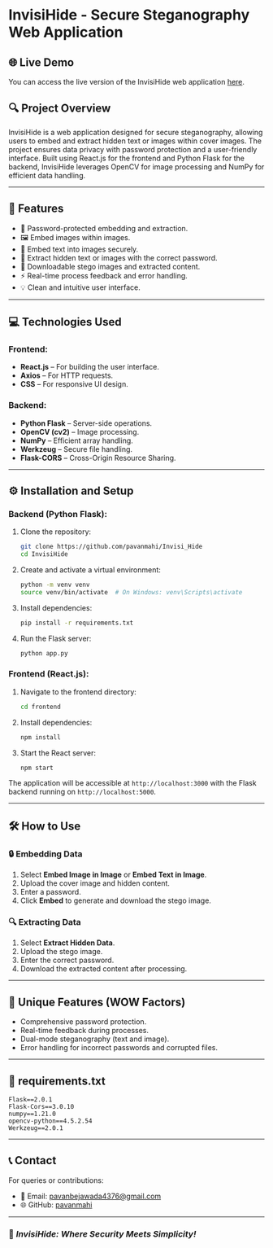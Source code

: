 # InvisiHide - Secure Steganography Web Application

## 🌐 Live Demo

You can access the live version of the InvisiHide web application [here](https://invisihide-frontend.onrender.com).

## 🔍 **Project Overview**

InvisiHide is a web application designed for secure steganography, allowing users to embed and extract hidden text or images within cover images. The project ensures data privacy with password protection and a user-friendly interface. Built using React.js for the frontend and Python Flask for the backend, InvisiHide leverages OpenCV for image processing and NumPy for efficient data handling.

---

## 🚀 **Features**

- 🔐 Password-protected embedding and extraction.
- 🖼️ Embed images within images.
- 📝 Embed text into images securely.
- 🧩 Extract hidden text or images with the correct password.
- 📂 Downloadable stego images and extracted content.
- ⚡ Real-time process feedback and error handling.
- 💡 Clean and intuitive user interface.

---

## 💻 **Technologies Used**

### Frontend:

- **React.js** – For building the user interface.
- **Axios** – For HTTP requests.
- **CSS** – For responsive UI design.

### Backend:

- **Python Flask** – Server-side operations.
- **OpenCV (cv2)** – Image processing.
- **NumPy** – Efficient array handling.
- **Werkzeug** – Secure file handling.
- **Flask-CORS** – Cross-Origin Resource Sharing.

---

## ⚙️ **Installation and Setup**

### Backend (Python Flask):

1. Clone the repository:
   ```bash
   git clone https://github.com/pavanmahi/Invisi_Hide
   cd InvisiHide
   ```
2. Create and activate a virtual environment:
   ```bash
   python -m venv venv
   source venv/bin/activate  # On Windows: venv\Scripts\activate
   ```
3. Install dependencies:
   ```bash
   pip install -r requirements.txt
   ```
4. Run the Flask server:
   ```bash
   python app.py
   ```

### Frontend (React.js):

1. Navigate to the frontend directory:
   ```bash
   cd frontend
   ```
2. Install dependencies:
   ```bash
   npm install
   ```
3. Start the React server:
   ```bash
   npm start
   ```

The application will be accessible at `http://localhost:3000` with the Flask backend running on `http://localhost:5000`.

---

## 🛠️ **How to Use**

### 🔒 **Embedding Data**

1. Select **Embed Image in Image** or **Embed Text in Image**.
2. Upload the cover image and hidden content.
3. Enter a password.
4. Click **Embed** to generate and download the stego image.

### 🔍 **Extracting Data**

1. Select **Extract Hidden Data**.
2. Upload the stego image.
3. Enter the correct password.
4. Download the extracted content after processing.

---

## 🎯 **Unique Features (WOW Factors)**

- Comprehensive password protection.
- Real-time feedback during processes.
- Dual-mode steganography (text and image).
- Error handling for incorrect passwords and corrupted files.

---

## 📂 **requirements.txt**

```
Flask==2.0.1
Flask-Cors==3.0.10
numpy==1.21.0
opencv-python==4.5.2.54
Werkzeug==2.0.1
```

---

## 📞 **Contact**

For queries or contributions:

- 📧 Email: [pavanbejawada4376@gmail.com](mailto:pavanbejawada4376@gmail.com)
- 🌐 GitHub: [pavanmahi](https://github.com/pavanmahi)

---

### 🚀 *InvisiHide: Where Security Meets Simplicity!*

